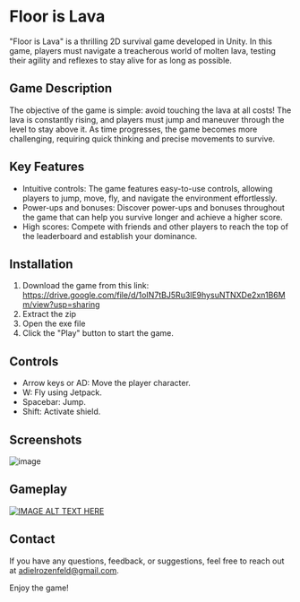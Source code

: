 # Floor is Lava

"Floor is Lava" is a thrilling 2D survival game developed in Unity. In this game, players must navigate a treacherous world of molten lava, testing their agility and reflexes to stay alive for as long as possible.

## Game Description

The objective of the game is simple: avoid touching the lava at all costs! The lava is constantly rising, and players must jump and maneuver through the level to stay above it. As time progresses, the game becomes more challenging, requiring quick thinking and precise movements to survive.

## Key Features

- Intuitive controls: The game features easy-to-use controls, allowing players to jump, move, fly, and navigate the environment effortlessly.
- Power-ups and bonuses: Discover power-ups and bonuses throughout the game that can help you survive longer and achieve a higher score.
- High scores: Compete with friends and other players to reach the top of the leaderboard and establish your dominance.

## Installation

1. Download the game from this link: https://drive.google.com/file/d/1oIN7tBJ5Ru3lE9hysuNTNXDe2xn1B6Mm/view?usp=sharing
2. Extract the zip
3. Open the exe file
4. Click the "Play" button to start the game.

## Controls

- Arrow keys or AD: Move the player character.
- W: Fly using Jetpack.
- Spacebar: Jump.
- Shift: Activate shield.

## Screenshots
![image](https://github.com/adielro/Floor-Is-Lava/assets/75253834/d3fb5a9b-27cb-4514-a19c-96430353d3c1)


## Gameplay
[![IMAGE ALT TEXT HERE](https://img.youtube.com/vi/YOUTUBE_VIDEO_ID_HERE/0.jpg)]([https://www.youtube.com/watch?v=YOUTUBE_VIDEO_ID_HERE](https://www.youtube.com/watch?v=5CTUOKQOgx4))


## Contact

If you have any questions, feedback, or suggestions, feel free to reach out at [adielrozenfeld@gmail.com](mailto:adielrozenfeld@gmail.com).

Enjoy the game!
